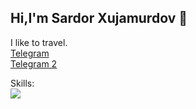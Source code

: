 ## Hi,I'm Sardor Xujamurdov 👋 <br>
I like to travel. <br>
<a href="https://t.me/tuitkf_1401"> Telegram  <a/> <br>
<a href="https://t.me/sardor_14_01"> Telegram 2 <a/>

Skills: <br>
<img src="https://www.w3.org/html/logo/downloads/HTML5_1Color_Black.png" widht="10px">



<!--
**Sardor1401/Sardor1401** is a ✨ _special_ ✨ repository because its `README.md` (this file) appears on your GitHub profile.

Here are some ideas to get you started:

- 🔭 I’m currently working on ...
- 🌱 I’m currently learning ...
- 👯 I’m looking to collaborate on ...
- 🤔 I’m looking for help with ...'M 
- 💬 Ask me about ...
- 📫 How to reach me: ...
- 😄 Pronouns: ...
- ⚡ Fun fact: ...
-->
